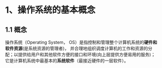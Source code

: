 # 1、操作系统的基本概念

## 1.1 概念
操作系统（Operating System， OS）是指控制和管理整个计算机系统的**硬件和软件资源**(是系统资源的管理者)，
并合理地组织调度计算机的工作和资源的分配；以提供给用户和其他软件方便的接口和环境(向上层提供方便易用的服务)；
它是计算机系统中最基本的**系统软件**（最接近硬件的一层软件）。
